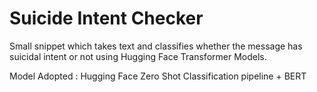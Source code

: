 # Suicide Intent Checker
Small snippet which takes text and classifies whether the message has suicidal intent or not using Hugging Face Transformer Models.
 
 Model Adopted : Hugging Face Zero Shot Classification pipeline + BERT
